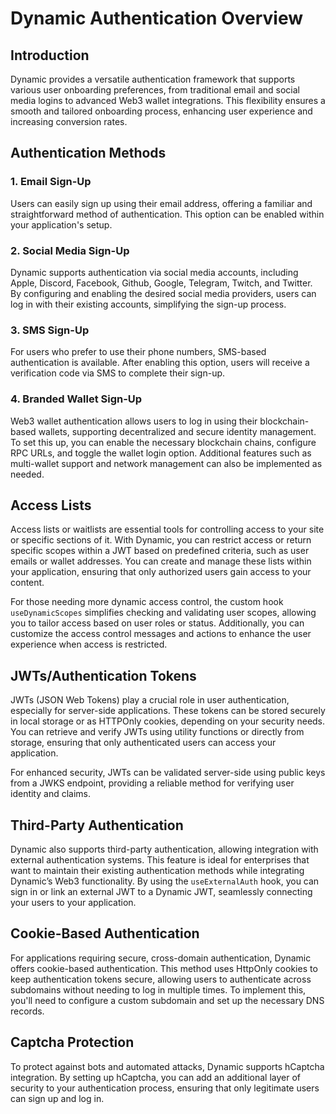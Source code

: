 # Dynamic Authentication Overview

## Introduction

Dynamic provides a versatile authentication framework that supports various user onboarding preferences, from traditional email and social media logins to advanced Web3 wallet integrations. This flexibility ensures a smooth and tailored onboarding process, enhancing user experience and increasing conversion rates.

## Authentication Methods

### 1. **Email Sign-Up**
Users can easily sign up using their email address, offering a familiar and straightforward method of authentication. This option can be enabled within your application's setup.

### 2. **Social Media Sign-Up**
Dynamic supports authentication via social media accounts, including Apple, Discord, Facebook, Github, Google, Telegram, Twitch, and Twitter. By configuring and enabling the desired social media providers, users can log in with their existing accounts, simplifying the sign-up process.

### 3. **SMS Sign-Up**
For users who prefer to use their phone numbers, SMS-based authentication is available. After enabling this option, users will receive a verification code via SMS to complete their sign-up.

### 4. **Branded Wallet Sign-Up**
Web3 wallet authentication allows users to log in using their blockchain-based wallets, supporting decentralized and secure identity management. To set this up, you can enable the necessary blockchain chains, configure RPC URLs, and toggle the wallet login option. Additional features such as multi-wallet support and network management can also be implemented as needed.

## Access Lists

Access lists or waitlists are essential tools for controlling access to your site or specific sections of it. With Dynamic, you can restrict access or return specific scopes within a JWT based on predefined criteria, such as user emails or wallet addresses. You can create and manage these lists within your application, ensuring that only authorized users gain access to your content.

For those needing more dynamic access control, the custom hook `useDynamicScopes` simplifies checking and validating user scopes, allowing you to tailor access based on user roles or status. Additionally, you can customize the access control messages and actions to enhance the user experience when access is restricted.

## JWTs/Authentication Tokens

JWTs (JSON Web Tokens) play a crucial role in user authentication, especially for server-side applications. These tokens can be stored securely in local storage or as HTTPOnly cookies, depending on your security needs. You can retrieve and verify JWTs using utility functions or directly from storage, ensuring that only authenticated users can access your application.

For enhanced security, JWTs can be validated server-side using public keys from a JWKS endpoint, providing a reliable method for verifying user identity and claims.

## Third-Party Authentication

Dynamic also supports third-party authentication, allowing integration with external authentication systems. This feature is ideal for enterprises that want to maintain their existing authentication methods while integrating Dynamic’s Web3 functionality. By using the `useExternalAuth` hook, you can sign in or link an external JWT to a Dynamic JWT, seamlessly connecting your users to your application.

## Cookie-Based Authentication

For applications requiring secure, cross-domain authentication, Dynamic offers cookie-based authentication. This method uses HttpOnly cookies to keep authentication tokens secure, allowing users to authenticate across subdomains without needing to log in multiple times. To implement this, you'll need to configure a custom subdomain and set up the necessary DNS records.

## Captcha Protection

To protect against bots and automated attacks, Dynamic supports hCaptcha integration. By setting up hCaptcha, you can add an additional layer of security to your authentication process, ensuring that only legitimate users can sign up and log in.

